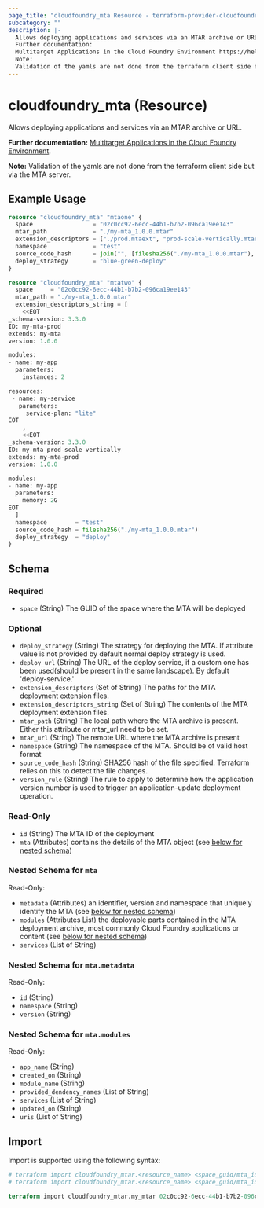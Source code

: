 ```yaml
---
page_title: "cloudfoundry_mta Resource - terraform-provider-cloudfoundry"
subcategory: ""
description: |-
  Allows deploying applications and services via an MTAR archive or URL.
  Further documentation:
  Multitarget Applications in the Cloud Foundry Environment https://help.sap.com/docs/btp/sap-business-technology-platform/multitarget-applications-in-cloud-foundry-environment.
  Note:
  Validation of the yamls are not done from the terraform client side but via the MTA server.
---
```


# cloudfoundry_mta (Resource)

Allows deploying applications and services via an MTAR archive or URL.
		
__Further documentation:__ 
 [Multitarget Applications in the Cloud Foundry Environment](https://help.sap.com/docs/btp/sap-business-technology-platform/multitarget-applications-in-cloud-foundry-environment).

__Note:__ 
 Validation of the yamls are not done from the terraform client side but via the MTA server.

## Example Usage

```terraform
resource "cloudfoundry_mta" "mtaone" {
  space                 = "02c0cc92-6ecc-44b1-b7b2-096ca19ee143"
  mtar_path             = "./my-mta_1.0.0.mtar"
  extension_descriptors = ["./prod.mtaext", "prod-scale-vertically.mtaext"]
  namespace             = "test"
  source_code_hash      = join("", [filesha256("./my-mta_1.0.0.mtar"), filesha256("./prod.mtaext"), filesha256("prod-scale-vertically.mtaext")])
  deploy_strategy       = "blue-green-deploy"
}

resource "cloudfoundry_mta" "mtatwo" {
  space     = "02c0cc92-6ecc-44b1-b7b2-096ca19ee143"
  mtar_path = "./my-mta_1.0.0.mtar"
  extension_descriptors_string = [
    <<EOT
_schema-version: 3.3.0
ID: my-mta-prod
extends: my-mta
version: 1.0.0

modules:
- name: my-app
  parameters:
    instances: 2

resources:
 - name: my-service
   parameters:
     service-plan: "lite"
EOT
    ,
    <<EOT
_schema-version: 3.3.0
ID: my-mta-prod-scale-vertically
extends: my-mta-prod
version: 1.0.0

modules:
- name: my-app
  parameters:
    memory: 2G
EOT  
  ]
  namespace        = "test"
  source_code_hash = filesha256("./my-mta_1.0.0.mtar")
  deploy_strategy  = "deploy"
}
```

<!-- schema generated by tfplugindocs -->
## Schema

### Required

- `space` (String) The GUID of the space where the MTA will be deployed

### Optional

- `deploy_strategy` (String) The strategy for deploying the MTA. If attribute value is not provided by default normal deploy strategy is used.
- `deploy_url` (String) The URL of the deploy service, if a custom one has been used(should be present in the same landscape). By default 'deploy-service.<system-domain>'
- `extension_descriptors` (Set of String) The paths for the MTA deployment extension files.
- `extension_descriptors_string` (Set of String) The contents of the MTA deployment extension files.
- `mtar_path` (String) The local path where the MTA archive is present. Either this attribute or mtar_url need to be set.
- `mtar_url` (String) The remote URL where the MTA archive is present
- `namespace` (String) The namespace of the MTA. Should be of valid host format
- `source_code_hash` (String) SHA256 hash of the file specified. Terraform relies on this to detect the file changes.
- `version_rule` (String) The rule to apply to determine how the application version number is used to trigger an application-update deployment operation.

### Read-Only

- `id` (String) The MTA ID of the deployment
- `mta` (Attributes) contains the details of the MTA object (see [below for nested schema](#nestedatt--mta))

<a id="nestedatt--mta"></a>
### Nested Schema for `mta`

Read-Only:

- `metadata` (Attributes) an identifier, version and namespace that uniquely identify the MTA (see [below for nested schema](#nestedatt--mta--metadata))
- `modules` (Attributes List) the deployable parts contained in the MTA deployment archive, most commonly Cloud Foundry applications or content (see [below for nested schema](#nestedatt--mta--modules))
- `services` (List of String)

<a id="nestedatt--mta--metadata"></a>
### Nested Schema for `mta.metadata`

Read-Only:

- `id` (String)
- `namespace` (String)
- `version` (String)


<a id="nestedatt--mta--modules"></a>
### Nested Schema for `mta.modules`

Read-Only:

- `app_name` (String)
- `created_on` (String)
- `module_name` (String)
- `provided_dendency_names` (List of String)
- `services` (List of String)
- `updated_on` (String)
- `uris` (List of String)

## Import

Import is supported using the following syntax:

```terraform
# terraform import cloudfoundry_mtar.<resource_name> <space_guid/mta_id> OR 
# terraform import cloudfoundry_mtar.<resource_name> <space_guid/mta_id/namespace> if MTA in custom namespace

terraform import cloudfoundry_mtar.my_mtar 02c0cc92-6ecc-44b1-b7b2-096ca19ee143/a.cf.app/hello
```